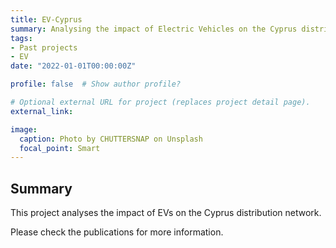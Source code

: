 ```yaml
---
title: EV-Cyprus
summary: Analysing the impact of Electric Vehicles on the Cyprus distribution network
tags:
- Past projects
- EV
date: "2022-01-01T00:00:00Z"

profile: false  # Show author profile?

# Optional external URL for project (replaces project detail page).
external_link: 

image:
  caption: Photo by CHUTTERSNAP on Unsplash
  focal_point: Smart
---
```


## Summary

This project analyses the impact of EVs on the Cyprus distribution network.

Please check the publications for more information.